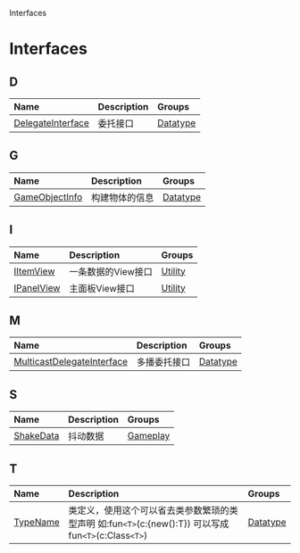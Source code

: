 Interfaces


# Interfaces <Badge type="tip" text="Groups" /> <Score text="Interfaces" />


## D
| Name | Description | Groups |
| :-----| :-----| :-----|
| [DelegateInterface](interfaces/mw.DelegateInterface.md) | 委托接口 | [Datatype](groups/Datatype.Datatype.md) |


## G
| Name | Description | Groups |
| :-----| :-----| :-----|
| [GameObjectInfo](interfaces/mw.GameObjectInfo.md) | 构建物体的信息 | [Datatype](groups/Datatype.Datatype.md) |


## I
| Name | Description | Groups |
| :-----| :-----| :-----|
| [IItemView](interfaces/mw.IItemView.md) | 一条数据的View接口 | [Utility](groups/Utility.Utility.md) |
| [IPanelView](interfaces/mw.IPanelView.md) | 主面板View接口 | [Utility](groups/Utility.Utility.md) |


## M
| Name | Description | Groups |
| :-----| :-----| :-----|
| [MulticastDelegateInterface](interfaces/mw.MulticastDelegateInterface.md) | 多播委托接口 | [Datatype](groups/Datatype.Datatype.md) |


## S
| Name | Description | Groups |
| :-----| :-----| :-----|
| [ShakeData](interfaces/mw.ShakeData.md) | 抖动数据 | [Gameplay](groups/Gameplay.Gameplay.md) |


## T
| Name | Description | Groups |
| :-----| :-----| :-----|
| [TypeName](interfaces/mw.TypeName.md) | 类定义，使用这个可以省去类参数繁琐的类型声明    如:fun`<T>`(c:{new():T}) 可以写成 fun`<T>`(c:Class`<T>`) | [Datatype](groups/Datatype.Datatype.md) |

